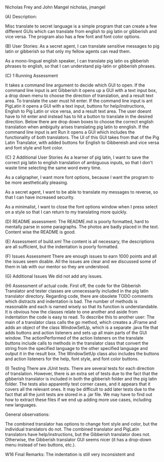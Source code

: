 Nicholas Frey and John Mangel
nicholas, jmangel

(A) Description:

Misc translate to secret language is a simple program that can create a few different GUIs which can translate from english to pig latin or gibberish and vice versa. The program also has a few font and font color options.

(B) User Stories:
As a secret agent, I can translate sensitive messages to pig latin or gibberish so that only my fellow agents can read them.

As a mono-lingual english speaker, I can translate pig latin os gibberish phrases to english, so that I can understand pig-latin or gibberish phrases.

(C) 1 Running Assessment 

It takes a command line argument to decide which GUI to open. If the command line input is ant Gibberish it opens up a GUI with a text input box, a drop down menu to choose the direction of translation, and a result text area. To translate the user must hit enter. If the command line input is ant PigLatin it opens a GUI with a text input, buttons for help/instructions, English to Pig Latin or vice versa, and a result text area. The user doesnt have to hit enter and instead has to hit a button to translate in the desired direction. Below there are drop down boxes to choose the correct english translation when ambiguity arises translating pig latin to ennglish. If the command line input is ant Run it opens a GUI which includes the functionality of both translators. The UI of this GUI takes from that of the Pig Latin Translator, with added buttons for English to Gibbereish and vice versa and font style and font color. 

(C) 2 Additional User Stories
As a learner of pig latin, I want to save the correct pig latin to english translation of ambiguous inputs, so that I don't waste time selecting the same word every time.

As a caligrapher, I want more font options, because I want the program to be more aesthetically pleasing.

As a secret agent, I want to be able to translate my messages to reverse, so that I can have increased security.

As a minimalist, I want to close the font options window when I press select on a style so that I can return to my translating more quickly.

(D) README assessment:
The README.md is poorly formatted, hard to mentally parse in some paragraphs. The photos are badly placed in the text. Content wise the README is good. 

(E) Assessment of build.xml
The content is all necessary, the descriptions are all sufficient, but the indentation is poorly formatted.

(F) Issues Assessment
There are enough issues to earn 1000 points and all the issues seem doable. All the issues are clear and we discussed some of them in lab with our mentor so they are understood.

(G) Additional Issues
We did not add any issues.

(H) Assessment of actual code.
First off, the code for the Gibberish Translator and tester classes are unnecessarily included in the pig latin translator directory. Regarding code, there are obsolete TODO comments which distracts and indentation is bad. The number of methods is reasonable and each is named wisely so that its function is understandable. It is obvious how the classes relate to one another and aside from indentation the code is easy to read. To describe this to another user: The main of a translator class calls the go method, which creates a JFrame and adds an object of the class WindowSetUp, which is a separate .java file that adds buttons and action listeners and sets up all main parts of the GUI window. The actionPerformed of the action listeners on the translate buttons include calls to methods in the translator class that convert the string from the specified language to the other specified language and output it in the result box. The WindowSetUp class also includes the buttons and action listeners for the help, font style, and font color buttons.

(I) Testing
There are JUnit tests. There are several tests for each direction of translation. However, there is an extra set of tests due to the fact that the gibberish translator is included in both the gibberish folder and the pig latin folder. The tests also apparently test corner cases, and it appears that it covers all the relevant ones. It may be difficult to add later tests due to the fact that all the junit tests are stored in a .jar file. We may have to find out how to extract these files if we end up adding more use cases, including new languages.

General observations: 

The combined translator has options to change font style and color, but the individual translators do not. The combined translator and PigLatin translators have help/instructions, but the Gibberish translator does not. Otherwise, the Gibberish translator GUI seems nicer (it has a drop-down menu instead of two buttons, etc.).

W16 Final Remarks:
The indentation is still very inconsistent and 

